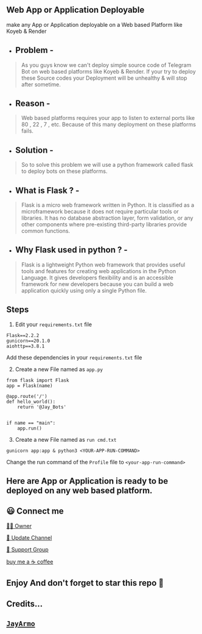 ## Web App or Application Deployable
make any App or Application deployable on a Web based Platform like Koyeb & Render


* ## Problem -
> As you guys know we can't deploy simple source code of Telegram Bot on web based platforms like Koyeb & Render.
If your try to deploy these Source codes your Deployment will be unhealthy & will stop after sometime.

* ## Reason - 
> Web based platforms requires your app to listen to external ports like 80 , 22 , 7 , etc.
Because of this many deployment on these platforms fails.

* ## Solution - 
> So to solve this problem we will use a python framework called flask to deploy bots on these platforms.

* ## What is Flask ? -
> Flask is a micro web framework written in Python. It is classified as a microframework because it does not require particular tools or libraries. It has no database abstraction layer, form validation, or any other components where pre-existing third-party libraries provide common functions.

* ## Why Flask used in python ? -
> Flask is a lightweight Python web framework that provides useful tools and features for creating web applications in the Python Language. It gives developers flexibility and is an accessible framework for new developers because you can build a web application quickly using only a single Python file.

## Steps
1) Edit your `requirements.txt` file
```
Flask==2.2.2
gunicorn==20.1.0
aiohttp==3.8.1
```
Add these dependencies in your `requirements.txt` file

2) Create a new File named as `app.py`
```
from flask import Flask
app = Flask(name)

@app.route('/')
def hello_world():
    return '@Jay_Bots'


if name == "main":
    app.run()
```

3) Create a new File named as `run cmd.txt`
```
gunicorn app:app & python3 <YOUR-APP-RUN-COMMAND>
```
Change the run command of the `Profile` file to `<your-app-run-command>`

## Here are App or Application is ready to be deployed on any web based platform.

## 😃 Connect me
[🧑‍💻 Owner](https://telegram.me/JayArmo)

[📢 Update Channel](https://telegram.me/Jay_Bots)

[💬 Support Group](https://telegram.me/Jay_Bots_Support)

[buy me a ☕ coffee](https://www.buymeacoffee.com/jayarmo)


## Enjoy And don't forget to star this repo 🙂


## Credits...
[`JayArmo`](https://github.com/JayArmo)
-----
